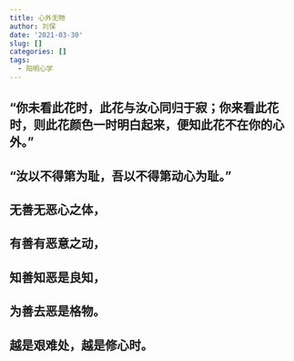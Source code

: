 ```yaml
---
title: 心外无物
author: 刘保
date: '2021-03-30'
slug: []
categories: []
tags:
  - 阳明心学
---
```


## **“你未看此花时，此花与汝心同归于寂；你来看此花时，则此花颜色一时明白起来，便知此花不在你的心外。”**

## **“汝以不得第为耻，吾以不得第动心为耻。”**  

## **无善无恶心之体，**  
## **有善有恶意之动，**  
## **知善知恶是良知，**  
## **为善去恶是格物。**  

## **越是艰难处，越是修心时。**
